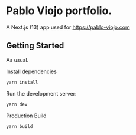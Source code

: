 # Pablo Viojo portfolio.

A Next.js (13) app used for https://pablo-viojo.com

## Getting Started

As usual.

Install dependencies

```bash
yarn install
```

Run the development server:

```bash
yarn dev
```

Production Build

```bash
yarn build
```
